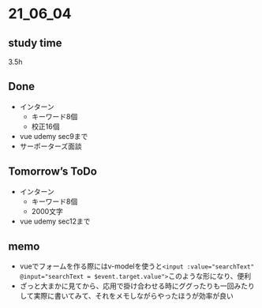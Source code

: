# 21_06_04

## study time
3.5h

## Done
- インターン
	- キーワード8個
	- 校正16個
- vue udemy sec9まで
- サーポーターズ面談

## Tomorrow’s ToDo
- インターン
	- キーワード8個
	- 2000文字
- vue udemy sec12まで

## memo
- vueでフォームを作る際にはv-modelを使うと`<input :value="searchText" @input="searchText = $event.target.value">`このような形になり、便利
- ざっと大まかに見てから、応用で掛け合わせる時にググったりも一回みたりして実際に書いてみて、それをメモしながらやったほうが効率が良い


